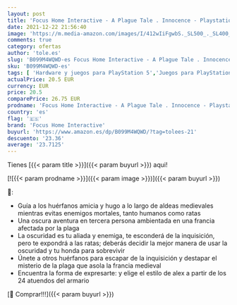 ```yaml
---
layout: post
title: 'Focus Home Interactive - A Plague Tale . Innocence - Playstation 5'
date: 2021-12-22 21:56:40
image: 'https://m.media-amazon.com/images/I/412wIiFgwbS._SL500_._SL400_.jpg'
comments: true
category: ofertas
author: 'tole.es'
slug: 'B099M4WQWD-es Focus Home Interactive - A Plague Tale . Innocence -...'
sku: 'B099M4WQWD-es'
tags: [ 'Hardware y juegos para PlayStation 5','Juegos para PlayStation 5','Videojuegos','focus home interactive','playstation', ]
actualPrice: 20.5 EUR
currency: EUR
price: 20.5
comparePrice: 26.75 EUR
prodname: 'Focus Home Interactive - A Plague Tale . Innocence - Playstation 5'
country: 'es'
flag: '🇪🇸'
brand: 'Focus Home Interactive'
buyurl: 'https://www.amazon.es/dp/B099M4WQWD/?tag=tolees-21'
descuento: '23.36'
average: '23.7125'
---
```


Tienes [{{< param title >}}]({{< param buyurl >}}) aqui!

[![{{< param prodname >}}]({{< param image >}})]({{< param buyurl >}})

🔎:

- Guía a los huérfanos amicia y hugo a lo largo de aldeas medievales mientras evitas enemigos mortales, tanto humanos como ratas
- Una oscura aventura en tercera persona ambientada en una francia afectada por la plaga
- La oscuridad es tu aliada y enemiga, te esconderá de la inquisición, pero te expondrá a las ratas; deberás decidir la mejor manera de usar la oscuridad y tu honda para sobrevivir
- Únete a otros huérfanos para escapar de la inquisición y destapar el misterio de la plaga que asola la francia medieval
- Encuentra la forma de expresarte: y elige el estilo de alex a partir de los 24 atuendos del armario

[🛒 Comprar!!!]({{< param buyurl >}})
